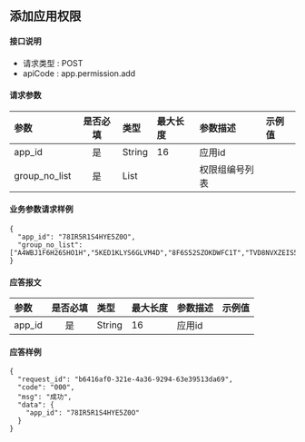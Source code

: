 ## 添加应用权限

#### 接口说明


* 请求类型 : POST
* apiCode : app.permission.add

#### 请求参数
| 参数          | 是否必填 | 类型         | 最大长度 | 参数描述       | 示例值 |
| :------------ | :------: | :----------- | :------- | :------------- | :----- |
| app_id        |    是    | String       | 16       | 应用id         |        |
| group_no_list |    是    | List<String> |          | 权限组编号列表 |        |

#### 业务参数请求样例
```
{
  "app_id": "78IR5R1S4HYE5Z0O",
  "group_no_list": ["A4WBJ1F6H26SHO1H","5KED1KLYS6GLVM4D","8F6S52SZOKDWFC1T","TVD8NVXZEIS5FMOQ"]
}
```

#### 应答报文

| 参数   | 是否必填 | 类型   | 最大长度 | 参数描述 | 示例值 |
| :----- | :------: | :----- | :------- | :------- | :----- |
| app_id |    是    | String | 16       | 应用id   |        |


#### 应答样例

```
{
  "request_id": "b6416af0-321e-4a36-9294-63e39513da69",
  "code": "000",
  "msg": "成功",
  "data": {
    "app_id": "78IR5R1S4HYE5Z0O"
  }
}


```

